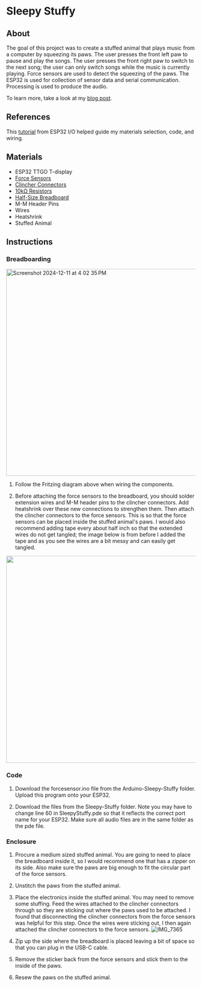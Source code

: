 # Sleepy Stuffy

## About 
The goal of this project was to create a stuffed animal that plays music from a computer by squeezing its paws. The user presses the front left paw to pause and play the songs. The user presses the front right paw to switch to the next song; the user can only switch songs while the music is currently playing. Force sensors are used to detect the squeezing of the paws. The ESP32 is used for collection of sensor data and serial communication. Processing is used to produce the audio. 

To learn more, take a look at my [blog post](https://diamond-bovid-ab4.notion.site/Sleepy-Stuffy-159f9793688a8057ae60ee97d9da9bd6?pvs=4).

## References 
This [tutorial](https://esp32io.com/tutorials/esp32-force-sensor) from ESP32 I/O helped guide my materials selection, code, and wiring. 

## Materials 
+ ESP32 TTGO T-display
+ [Force Sensors](https://www.amazon.com/dp/B0D2K6TVLT?&linkCode=sl1&tag=zlufy-20&linkId=26d261d15dd229a10de99e30bdbb5997&language=en_US&ref_=as_li_ss_tl)
+ [Clincher Connectors](https://www.sparkfun.com/products/14195)
+ [10kΩ Resistors](https://www.sparkfun.com/products/11508) 
+ [Half-Size Breadboard](https://www.amazon.com/DIYables-Half-Size-Breadboard-Arduino-Raspberry/dp/B0BXKM8DQ8?ref_=ast_sto_dp&th=1&psc=1)
+ M-M Header Pins
+ Wires
+ Heatshrink
+ Stuffed Animal

## Instructions 

### Breadboarding 
<img width="548" alt="Screenshot 2024-12-11 at 4 02 35 PM" src="https://github.com/user-attachments/assets/7ec8a20e-09b0-4042-a159-6e0d4e961e32" />

1. Follow the Fritzing diagram above when wiring the components.
   
2. Before attaching the force sensors to the breadboard, you should solder extension wires and M-M header pins to the clincher connectors. Add heatshrink over these new connections to strengthen them. Then attach the clincher connectors to the force sensors. This is so that the force sensors can be placed inside the stuffed animal's paws. I would also recommend adding tape every about half inch so that the extended wires do not get tangled; the image below is from before I added the tape and as you see the wires are a bit messy and can easily get tangled. 
<img width="548"  src="https://github.com/user-attachments/assets/54283929-688b-4f3b-a3da-86e77b30c3d2" />

### Code 
1. Download the forcesensor.ino file from the Arduino-Sleepy-Stuffy folder. Upload this program onto your ESP32.

2. Download the files from the Sleepy-Stuffy folder. Note you may have to change line 60 in SleepyStuffy.pde so that it reflects the correct port name for your ESP32. Make sure all audio files are in the same folder as the pde file.

### Enclosure 
1. Procure a medium sized stuffed animal. You are going to need to place the breadboard inside it, so I would recommend one that has a zipper on its side. Also make sure the paws are big enough to fit the circular part of the force sensors.
   
2. Unstitch the paws from the stuffed animal.

3. Place the electronics inside the stuffed animal. You may need to remove some stuffing. Feed the wires attached to the clincher connectors through so they are sticking out where the paws used to be attached. I found that disconnecting the clincher connectors from the force sensors was helpful for this step. Once the wires were sticking out, I then again attached the clincher connectors to the force sensors.
![IMG_7365](https://github.com/user-attachments/assets/152a6ff6-0d59-4fc7-98a1-851226370a61)

4. Zip up the side where the breadboard is placed leaving a bit of space so that you can plug in the USB-C cable.

5. Remove the sticker back from the force sensors and stick them to the inside of the paws.

6. Resew the paws on the stuffed animal.

